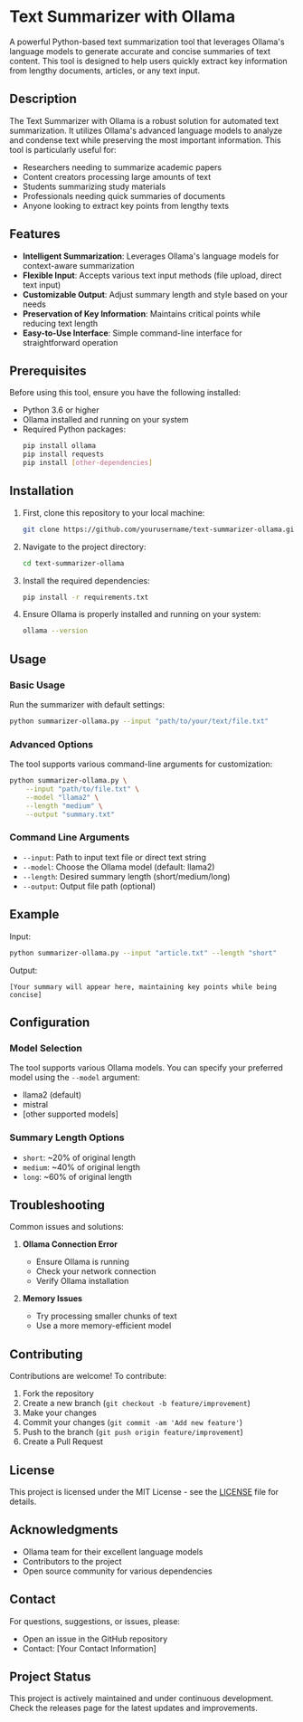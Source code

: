 # Text Summarizer with Ollama

A powerful Python-based text summarization tool that leverages Ollama's language models to generate accurate and concise summaries of text content. This tool is designed to help users quickly extract key information from lengthy documents, articles, or any text input.

## Description

The Text Summarizer with Ollama is a robust solution for automated text summarization. It utilizes Ollama's advanced language models to analyze and condense text while preserving the most important information. This tool is particularly useful for:

- Researchers needing to summarize academic papers
- Content creators processing large amounts of text
- Students summarizing study materials
- Professionals needing quick summaries of documents
- Anyone looking to extract key points from lengthy texts

## Features

- **Intelligent Summarization**: Leverages Ollama's language models for context-aware summarization
- **Flexible Input**: Accepts various text input methods (file upload, direct text input)
- **Customizable Output**: Adjust summary length and style based on your needs
- **Preservation of Key Information**: Maintains critical points while reducing text length
- **Easy-to-Use Interface**: Simple command-line interface for straightforward operation

## Prerequisites

Before using this tool, ensure you have the following installed:

- Python 3.6 or higher
- Ollama installed and running on your system
- Required Python packages:
  ```bash
  pip install ollama
  pip install requests
  pip install [other-dependencies]
  ```

## Installation

1. First, clone this repository to your local machine:
   ```bash
   git clone https://github.com/yourusername/text-summarizer-ollama.git
   ```

2. Navigate to the project directory:
   ```bash
   cd text-summarizer-ollama
   ```

3. Install the required dependencies:
   ```bash
   pip install -r requirements.txt
   ```

4. Ensure Ollama is properly installed and running on your system:
   ```bash
   ollama --version
   ```

## Usage

### Basic Usage

Run the summarizer with default settings:
```bash
python summarizer-ollama.py --input "path/to/your/text/file.txt"
```

### Advanced Options

The tool supports various command-line arguments for customization:

```bash
python summarizer-ollama.py \
    --input "path/to/file.txt" \
    --model "llama2" \
    --length "medium" \
    --output "summary.txt"
```

### Command Line Arguments

- `--input`: Path to input text file or direct text string
- `--model`: Choose the Ollama model (default: llama2)
- `--length`: Desired summary length (short/medium/long)
- `--output`: Output file path (optional)

## Example

Input:
```bash
python summarizer-ollama.py --input "article.txt" --length "short"
```

Output:
```
[Your summary will appear here, maintaining key points while being concise]
```

## Configuration

### Model Selection

The tool supports various Ollama models. You can specify your preferred model using the `--model` argument:

- llama2 (default)
- mistral
- [other supported models]

### Summary Length Options

- `short`: ~20% of original length
- `medium`: ~40% of original length
- `long`: ~60% of original length

## Troubleshooting

Common issues and solutions:

1. **Ollama Connection Error**
   - Ensure Ollama is running
   - Check your network connection
   - Verify Ollama installation

2. **Memory Issues**
   - Try processing smaller chunks of text
   - Use a more memory-efficient model

## Contributing

Contributions are welcome! To contribute:

1. Fork the repository
2. Create a new branch (`git checkout -b feature/improvement`)
3. Make your changes
4. Commit your changes (`git commit -am 'Add new feature'`)
5. Push to the branch (`git push origin feature/improvement`)
6. Create a Pull Request

## License

This project is licensed under the MIT License - see the [LICENSE](LICENSE) file for details.

## Acknowledgments

- Ollama team for their excellent language models
- Contributors to the project
- Open source community for various dependencies

## Contact

For questions, suggestions, or issues, please:
- Open an issue in the GitHub repository
- Contact: [Your Contact Information]

## Project Status

This project is actively maintained and under continuous development. Check the releases page for the latest updates and improvements. 